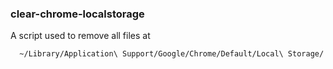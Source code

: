### clear-chrome-localstorage

A script used to remove all files at

```
  ~/Library/Application\ Support/Google/Chrome/Default/Local\ Storage/
```
